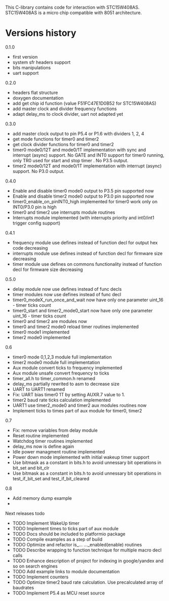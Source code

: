 This C-library contains code for interaction with STC15W408AS. STC15W408AS is a micro chip compatible with 8051 architecture.

# Versions history
0.1.0 
* first version
* system sfr headers support
* bits manipulations
* uart support

0.2.0
* headers flat structure
* doxygen documentation
* add get chip id function (value F51FC47E1D0B52 for STC15W408AS)
* add master clock and divider frequency functions
* adapt delay_ms to clock divider, uart not adapted yet

0.3.0
* add master clock output to pin P5.4 or P1.6 with dividers 1, 2, 4
* get mode functions for timer0 and timer2
* get clock divider functions for timer0 and timer2
* timer0 mode0/12T and mode0/1T implementation with sync and interrupt (async) support. No GATE and INT0 support for timer0 running, only TR0 used for start and stop timer . No P3.5 output.  
* timer2 mode0/12T and mode0/1T implementation with interrupt (async) support. No P3.0 output.

0.4.0
* Enable and disable timer0 mode0 output to P3.5 pin supported now
* Enable and disable timer2 mode0 output to P3.0 pin supported now
* timer0_enable_on_pinINT0_high implemented for timer0 work only on INT0/P3.0 pin is high
* timer0 and timer2 use interrupts module routines
* Interrupts module implemented (with interrupts priority and int0/int1 trigger config support)

0.4.1
* frequency module use defines instead of function decl for output hex code decreasing 
* interrupts module use defines instead of function decl for firmware size decreasing
* timer module use defines on commons functionality instead of function decl for firmware size decreasing

0.5.0
* delay module now use defines instead of func decls
* timer modules now use defines instead of func decl 
* timer0_modeX_run_once_and_wait now have only one parameter uint_16 - timer ticks count
* timer0_start and timer2_mode0_start now have only one parameter uint_16 - timer ticks count
* timer0 and timer2 are modules now
* timer0 and timer2 mode0 reload timer routines implemented
* timer0 mode1 implemented
* timer2 mode0 implemented

0.6
* timer0 mode 0,1,2,3 module full implementation
* timer2 mode0 module full implementation
* Aux module convert ticks to frequency implemented 
* Aux module unsafe convert frequency to ticks
* timer_all.h to timer_common.h renamed
* delay_ms partially rewrited to asm to decrease size 
* UART to UART1 renamed
* Fix: UART bias timer0 1T by setting AUXR.7 value to 1.
* timer2 baud rate ticks calculation implemented
* UART1 use timer2_mode0 and timer2 aux modules routines now
* Implement ticks to times part of aux module for timer0, timer2 

0.7
* Fix: remove variables from delay module
* Reset routine implemented
* Watchdog timer routines implemented
* delay_ms now is define again
* Idle power managment routine implemented
* Power down mode implemented with initial wakeup timer support
* Use bitmask as a constant in bits.h to avoid unnessary bit operations in bit_set and bit_clr
* Use bitmask as a constant in bits.h to avoid unnessary bit operations in test_if_bit_set and test_if_bit_cleared

0.8
* Add memory dump example
* 

Next releases todo
* TODO Implement WakeUp timer
* TODO Implement times to ticks part of aux module
* TODO Docs should be included to platformio package
* TODO Compile examples as a step of build 
* TODO Optimize and refactor is_... ..._enabled(enable) routines
* TODO Describe wrapping to function technique for multiple macro decl calls  
* TODO Enhance description of project for indexing in google/yandex and so on search engines
* TODO Add example links to module documentation 
* TODO Implement counters
* TODO Optimize timer2 baud rate calculation. Use precalculated array of baudrates
* TODO Implement P5.4 as MCU reset source

